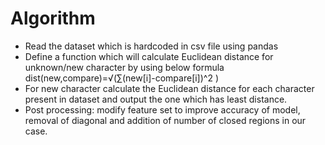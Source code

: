 # Algorithm
   - Read the dataset which is hardcoded in csv file using pandas
   - Define a function which will calculate Euclidean distance for unknown/new character by using below formula
        dist(new,compare)=√(∑(new[i]-compare[i])^2 )
   - For new character calculate the Euclidean distance for each character present in dataset and output the one which has least distance.
   - Post processing: modify feature set to improve accuracy of model, removal of diagonal and addition of number of closed regions in our case.
